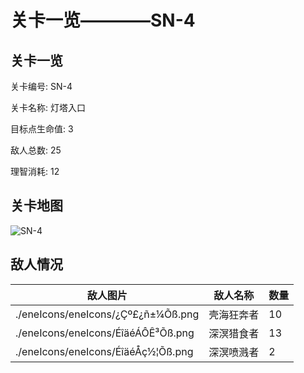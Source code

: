 # 关卡一览————SN-4


## 关卡一览

关卡编号: SN-4

关卡名称: 灯塔入口

目标点生命值: 3

敌人总数: 25

理智消耗: 12


## 关卡地图
![SN-4](./oprMap/SN-4.png)

## 敌人情况

| 敌人图片 | 敌人名称 | 数量  |
|---------|-----|-----|
| ./eneIcons/eneIcons/¿Çº£¿ñ±¼Õß.png| 壳海狂奔者  |   10  |
| ./eneIcons/eneIcons/ÉîäéÁÔÊ³Õß.png| 深溟猎食者  |   13  |
| ./eneIcons/eneIcons/ÉîäéÅç½¦Õß.png| 深溟喷溅者  |   2  |
